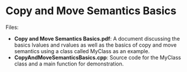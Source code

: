 # Copy and Move Semantics Basics

Files:
- **Copy and Move Semantics Basics.pdf**: A document discussing the basics lvalues and rvalues as well as the basics of copy and move semantics using a class called MyClass as an example.
- **CopyAndMoveSemanticsBasics.cpp**: Source code for the MyClass class and a main function for demonstration.
